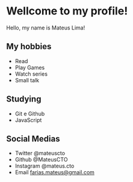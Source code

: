 # Wellcome to my profile!

Hello, my name is Mateus Lima!

## My hobbies

- Read
- Play Games
- Watch series
- Small talk

## Studying

- Git e Github
- JavaScript

## Social Medias

- Twitter @mateuscto
- Github @MateusCTO
- Instagram @mateus.cto
- Email farias.mateus@gmail.com
